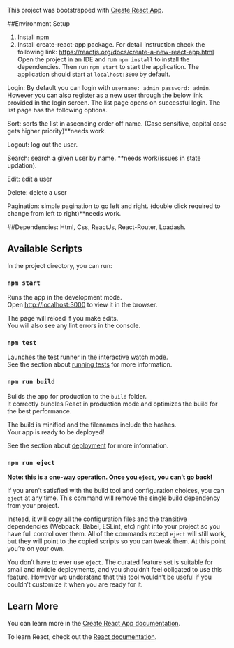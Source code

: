 This project was bootstrapped with [Create React App](https://github.com/facebook/create-react-app).

##Environment Setup
1.	Install npm
2.	Install create-react-app package. 
For detail instruction check the following link: https://reactjs.org/docs/create-a-new-react-app.html
Open the project in an IDE and run `npm install` to install the dependencies.
Then run `npm start` to start the application. The application should start at `localhost:3000` by default.

Login: By default you can login with `username: admin password: admin`. However you can also register as a new user through the below link provided in the login screen.
The list page opens on successful login. The list page has the following options.

Sort: sorts the list in ascending order off name. (Case sensitive, capital case gets higher priority)**needs work.

Logout: log out the user.

Search: search a given user by name. **needs work(issues in state updation).

Edit: edit a user

Delete: delete a user

Pagination: simple pagination to go left and right. (double click required to change from left to right)**needs work.

##Dependencies: Html, Css, ReactJs, React-Router, Loadash.


## Available Scripts

In the project directory, you can run:

### `npm start`

Runs the app in the development mode.<br>
Open [http://localhost:3000](http://localhost:3000) to view it in the browser.

The page will reload if you make edits.<br>
You will also see any lint errors in the console.

### `npm test`

Launches the test runner in the interactive watch mode.<br>
See the section about [running tests](https://facebook.github.io/create-react-app/docs/running-tests) for more information.

### `npm run build`

Builds the app for production to the `build` folder.<br>
It correctly bundles React in production mode and optimizes the build for the best performance.

The build is minified and the filenames include the hashes.<br>
Your app is ready to be deployed!

See the section about [deployment](https://facebook.github.io/create-react-app/docs/deployment) for more information.

### `npm run eject`

**Note: this is a one-way operation. Once you `eject`, you can’t go back!**

If you aren’t satisfied with the build tool and configuration choices, you can `eject` at any time. This command will remove the single build dependency from your project.

Instead, it will copy all the configuration files and the transitive dependencies (Webpack, Babel, ESLint, etc) right into your project so you have full control over them. All of the commands except `eject` will still work, but they will point to the copied scripts so you can tweak them. At this point you’re on your own.

You don’t have to ever use `eject`. The curated feature set is suitable for small and middle deployments, and you shouldn’t feel obligated to use this feature. However we understand that this tool wouldn’t be useful if you couldn’t customize it when you are ready for it.

## Learn More

You can learn more in the [Create React App documentation](https://facebook.github.io/create-react-app/docs/getting-started).

To learn React, check out the [React documentation](https://reactjs.org/).
